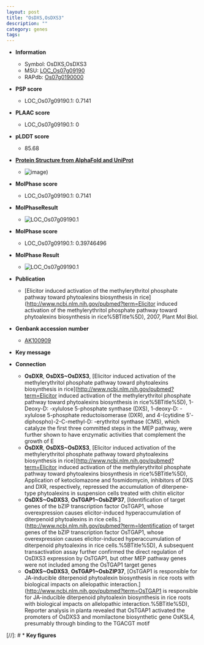 ```yaml
---
layout: post
title: "OsDXS,OsDXS3"
description: ""
category: genes
tags: 
---
```


* **Information**  
    + Symbol: OsDXS,OsDXS3  
    + MSU: [LOC_Os07g09190](http://rice.plantbiology.msu.edu/cgi-bin/ORF_infopage.cgi?orf=LOC_Os07g09190)  
    + RAPdb: [Os07g0190000](http://rapdb.dna.affrc.go.jp/viewer/gbrowse_details/irgsp1?name=Os07g0190000)  

* **PSP score**  
    + LOC_Os07g09190.1: 0.7141 

* **PLAAC score**  
    + LOC_Os07g09190.1: 0 

* **pLDDT score**
    + 85.68

* **[Protein Structure from AlphaFold and UniProt](https://www.uniprot.org/uniprotkb/Q6YU51/entry#structure)**
    + ![image](https://ricepsp.github.io/images/Q6/AF-Q6YU51-F1.png))

* **MolPhase score**
    + LOC_Os07g09190.1: 0.7141

* **MolPhaseResult**
    + ![LOC_Os07g09190.1](https://ricepsp.github.io/pictures/LOC_Os07g/LOC_Os07g09190.1.png)

* **MolPhase score**
    + LOC_Os07g09190.1: 0.39746496

* **MolPhase Result**
    + ![LOC_Os07g09190.1](https://304243504.github.io/Pictures/LOC_Os07g/LOC_Os07g09190.1.png)

* **Publication**  
    + [Elicitor induced activation of the methylerythritol phosphate pathway toward phytoalexins biosynthesis in rice](http://www.ncbi.nlm.nih.gov/pubmed?term=Elicitor induced activation of the methylerythritol phosphate pathway toward phytoalexins biosynthesis in rice%5BTitle%5D), 2007, Plant Mol Biol.

* **Genbank accession number**  
    + [AK100909](http://www.ncbi.nlm.nih.gov/nuccore/AK100909)

* **Key message**  

* **Connection**  
    + __OsDXR__, __OsDXS~OsDXS3__, [Elicitor induced activation of the methylerythritol phosphate pathway toward phytoalexins biosynthesis in rice](http://www.ncbi.nlm.nih.gov/pubmed?term=Elicitor induced activation of the methylerythritol phosphate pathway toward phytoalexins biosynthesis in rice%5BTitle%5D), 1-Deoxy-D: -xylulose 5-phosphate synthase (DXS), 1-deoxy-D: -xylulose 5-phosphate reductoisomerase (DXR), and 4-(cytidine 5'-diphospho)-2-C-methyl-D: -erythritol synthase (CMS), which catalyze the first three committed steps in the MEP pathway, were further shown to have enzymatic activities that complement the growth of E
    + __OsDXR__, __OsDXS~OsDXS3__, [Elicitor induced activation of the methylerythritol phosphate pathway toward phytoalexins biosynthesis in rice](http://www.ncbi.nlm.nih.gov/pubmed?term=Elicitor induced activation of the methylerythritol phosphate pathway toward phytoalexins biosynthesis in rice%5BTitle%5D), Application of ketoclomazone and fosmidomycin, inhibitors of DXS and DXR, respectively, repressed the accumulation of diterpene-type phytoalexins in suspension cells treated with chitin elicitor
    + __OsDXS~OsDXS3__, __OsTGAP1~OsbZIP37__, [Identification of target genes of the bZIP transcription factor OsTGAP1, whose overexpression causes elicitor-induced hyperaccumulation of diterpenoid phytoalexins in rice cells.](http://www.ncbi.nlm.nih.gov/pubmed?term=Identification of target genes of the bZIP transcription factor OsTGAP1, whose overexpression causes elicitor-induced hyperaccumulation of diterpenoid phytoalexins in rice cells.%5BTitle%5D), A subsequent transactivation assay further confirmed the direct regulation of OsDXS3 expression by OsTGAP1, but other MEP pathway genes were not included among the OsTGAP1 target genes
    + __OsDXS~OsDXS3__, __OsTGAP1~OsbZIP37__, [OsTGAP1 is responsible for JA-inducible diterpenoid phytoalexin biosynthesis in rice roots with biological impacts on allelopathic interaction.](http://www.ncbi.nlm.nih.gov/pubmed?term=OsTGAP1 is responsible for JA-inducible diterpenoid phytoalexin biosynthesis in rice roots with biological impacts on allelopathic interaction.%5BTitle%5D),  Reporter analysis in planta revealed that OsTGAP1 activated the promoters of OsDXS3 and momilactone biosynthetic gene OsKSL4, presumably through binding to the TGACGT motif

[//]: # * **Key figures**  


